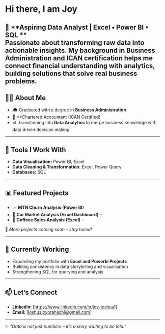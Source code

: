 # Hi there, I am Joy
🎯 **Aspiring Data Analyst | Excel • Power BI • SQL **  
Passionate about transforming raw data into actionable insights. My background in **Business Administration and ICAN certification** helps me connect financial understanding with analytics, building solutions that solve real business problems.
---

## 👩‍💻 About Me  
- 🎓 Graduated with a degree in **Business Administration**  
- 📜 **Chartered Accountant (ICAN Certified) 
- 📊 Transitioning into **Data Analytics** to merge business knowledge with data driven decision making  

---
## 🔧 Tools I Work With
- **Data Visualization:** Power BI, Excel  
- **Data Cleaning & Transformation:** Excel, Power Query  
- **Databases:** SQL   

---
## 📊 Featured Projects  
- 📈 **MTN Churn Analysis (Power BI)** 
- 🚗 **Car Market Analysis (Excel Dashboard)** –  
- 🛒 **Coffeee Sales Analysis (Excel)** – 

🔗 *More projects coming soon – stay tuned!*  

---
## 🌱 Currently Working 
- Expanding my portfolio with **Excel and Powerbi Projects**
- Building consistency in data storytelling and visualisation
- Strengthening SQL for querying and analysis  

---
## 📫 Let’s Connect  
- **LinkedIn:** [https://www.linkedin.com/in/joy-joshua1]  
- **Email:** [joshuajoyorahachi@gmail.com]

---

✨ *“Data is not just numbers – it’s a story waiting to be told.”*  
